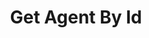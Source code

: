 ---
title: Get Agent By Id
api:
  file: openapi.json
  operationId: Agents-get_agent_by_id
hidden: false
---